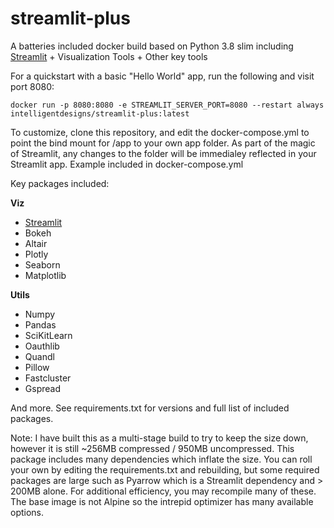 # streamlit-plus
A batteries included docker build based on Python 3.8 slim including [Streamlit](https://www.streamlit.io/) + Visualization Tools + Other key tools

For a quickstart with a basic "Hello World" app, run the following and visit port 8080:

    docker run -p 8080:8080 -e STREAMLIT_SERVER_PORT=8080 --restart always intelligentdesigns/streamlit-plus:latest

To customize, clone this repository, and edit the docker-compose.yml to point the bind mount for /app to your own app folder. As part of the magic of Streamlit, any changes to the folder will be immedialey reflected in your Streamlit app. Example included in docker-compose.yml

Key packages included:

**Viz**
- [Streamlit](https://www.streamlit.io/)
- Bokeh
- Altair
- Plotly
- Seaborn
- Matplotlib

**Utils** 
- Numpy
- Pandas 
- SciKitLearn
- Oauthlib
- Quandl
- Pillow
- Fastcluster
- Gspread

And more. See requirements.txt for versions and full list of included packages. 

Note: I have built this as a multi-stage build to try to keep the size down, however it is still ~256MB compressed / 950MB uncompressed. This package includes many dependencies which inflate the size. You can roll your own by editing the requirements.txt and rebuilding, but some required packages are large such as Pyarrow which is a Streamlit dependency and > 200MB alone. For additional efficiency, you may recompile many of these. The base image is not Alpine so the intrepid optimizer has many available options.
